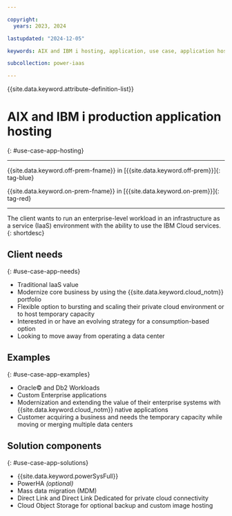 ```yaml
---

copyright:
  years: 2023, 2024

lastupdated: "2024-12-05"

keywords: AIX and IBM i hosting, application, use case, application hosting, enterprise-level workload, bursting, scaling, db2 workloads

subcollection: power-iaas

---
```


{{site.data.keyword.attribute-definition-list}}

# AIX and IBM i production application hosting
{: #use-case-app-hosting}

---



{{site.data.keyword.off-prem-fname}} in [{{site.data.keyword.off-prem}}]{: tag-blue}


{{site.data.keyword.on-prem-fname}} in [{{site.data.keyword.on-prem}}]{: tag-red}


---

The client wants to run an enterprise-level workload in an infrastructure as a service (IaaS) environment with the ability to use the IBM Cloud services.
{: shortdesc}

## Client needs
{: #use-case-app-needs}

- Traditional IaaS value
- Modernize core business by using the {{site.data.keyword.cloud_notm}} portfolio
- Flexible option to bursting and scaling their private cloud environment or to host temporary capacity
- Interested in or have an evolving strategy for a consumption-based option
- Looking to move away from operating a data center

## Examples
{: #use-case-app-examples}

- Oracle&copy; and Db2 Workloads
- Custom Enterprise applications
- Modernization and extending the value of their enterprise systems with {{site.data.keyword.cloud_notm}} native applications
- Customer acquiring a business and needs the temporary capacity while moving or merging multiple data centers

## Solution components
{: #use-case-app-solutions}

- {{site.data.keyword.powerSysFull}}
- PowerHA *(optional)*
- Mass data migration (MDM)
- Direct Link and Direct Link Dedicated for private cloud connectivity
- Cloud Object Storage for optional backup and custom image hosting
